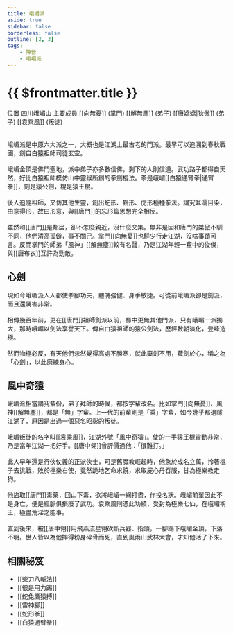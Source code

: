 ```yaml
---
title: 峨嵋派
aside: true
sidebar: false
borderless: false
outline: [2, 3]
tags:
    - 陣營
    - 峨嵋派
---
```


# {{ $frontmatter.title }}

<InfoList position="right">
	<Info title="陣營資料" :open=true>
		<table>
			<ChTr>
				<ChTd isTitle=true>
					位置
				</ChTd>
				<ChTd>
					四川峨嵋山
				</ChTd>
			</ChTr>
			<ChTr>
				<ChTd isTitle=true position='center'>
					主要成員
				</ChTd>
			</ChTr>
			<ChTr>
                <ChTd position='center'>
                    [[向無憂]] (掌門)
                </ChTd>
            </ChTr>
            <ChTr>
                <ChTd position='center'>
                    [[解無塵]] (弟子)
                </ChTd>
            </ChTr>
            <ChTr>
                <ChTd position='center'>  
                    [[唐嬌嬌|狄傲]] (弟子)
                </ChTd>
            </ChTr>
            <ChTr>
                <ChTd position='center'>  
                    [[袁乘風]] (叛徒)
                </ChTd>
            </ChTr>
		</table>
	</Info>
</InfoList>

峨嵋派是中原六大派之一，大概也是江湖上最古老的門派。最早可以追溯到春秋戰國，創自白猿祖師司徒玄空。
<br><br>
峨嵋金頂是佛門聖地，派中弟子亦多數信佛，剩下的人則信道。武功路子都得自天然，好比白猿祖師模仿山中靈猴所創的拳劍棍法。拳是峨嵋[[白猿通臂拳|通臂拳]]，劍是猿公劍，棍是猿王棍。
<br><br>
後人追隨祖師，又仿其他生靈，創出蛇形、鶴形、虎形種種拳法。講究耳濡目染，由意得形，故曰形意，與[[唐門]]的忘形篇思想完全相反。
<br><br>
雖然和[[唐門]]是鄰居，卻不怎麼親近，沒什麼交集。無非是因和唐門的桀傲不馴不同，他們清高孤僻，事不關己。掌門[[向無憂]]也鮮少行走江湖，沒啥事蹟可言。反而掌門的師弟「風神」[[解無塵]]較有名聲，乃是江湖年輕一輩中的俊傑，與[[唐布衣]]互許為勁敵。
<br clear="all">

## 心劍

現如今峨嵋派人人都使拳腳功夫，體魄強健、身手敏捷。可從前峨嵋派卻是劍派，而且還厲害非常。
<br><br>
相傳幾百年前，更在[[唐門]]祖師創派以前，蜀中更無其他門派，只有峨嵋一派獨大，那時峨嵋以劍法享譽天下。傳自白猿祖師的猿公劍法，歷經數朝演化，登峰造極。
<br><br>
然而物極必反，有天他們忽然覺得高處不勝寒，就此棄劍不用，藏劍於心，稱之為「心劍」，以此磨練身心。

## 風中奇猿

峨嵋派相當講究輩份，弟子拜師的時候，都按字輩改名。比如掌門[[向無憂]]、風神[[解無塵]]，都是「無」字輩。上一代的前輩則是「乘」字輩，如今幾乎都退隱江湖了，原因是出過一個惡名昭彰的叛徒。
<br><br>
峨嵋叛徒的名字叫[[袁乘風]]，江湖外號「風中奇猿」。使的一手猿王棍靈動非常，乃是當年江湖一把好手。[[唐中翎]]曾評價過他：「很難打。」
<br><br>
此人早年還是行俠仗義的正派俠士，可是舊魔教崛起時，他急於成名立萬，拎著棍子去挑戰，敗於極樂右使，竟然跪地乞命求饒，求取屍心丹吞服，甘為極樂教走狗。
<br><br>
他盜取[[唐門]]毒藥，回山下毒，欲將峨嵋一網打盡，作投名狀。峨嵋前輩因此不是身亡，便是經脈俱損廢了武功。袁乘風則憑此功績，受封為極樂七仙，在峨嵋稱王，極盡荒淫之能事。
<br><br>
直到後來，被[[唐中翎]]用飛燕流星翎砍斷兵器、指頭，一腳踢下峨嵋金頂，下落不明。世人皆以為他摔得粉身碎骨而死，直到風雨山武林大會，才知他活了下來。

## 相關秘笈

- [[柴刀八斬法]]
- [[很是用力踢]]
- [[蛇兔鷹猿搏]]
- [[雷神腳]]
- [[蛇形拳]]
- [[白猿通臂拳]]